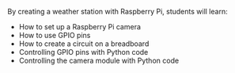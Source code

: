 By creating a weather station with Raspberry Pi, students will learn:

- How to set up a Raspberry Pi camera
- How to use GPIO pins
- How to create a circuit on a breadboard
- Controlling GPIO pins with Python code
- Controlling the camera module with Python code
